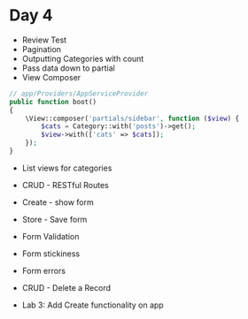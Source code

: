 # Day 4

* Review Test
* Pagination
* Outputting Categories with count
* Pass data down to partial
* View Composer
```php 
// app/Providers/AppServiceProvider
public function boot()
{
    \View::composer('partials/sidebar', function ($view) {
        $cats = Category::with('posts')->get();
        $view->with(['cats' => $cats]);
    });
}
```
* List views for categories


* CRUD - RESTful Routes
* Create - show form
* Store - Save form
* Form Validation
* Form stickiness
* Form errors
* CRUD - Delete a Record
* Lab 3: Add Create functionality on app
